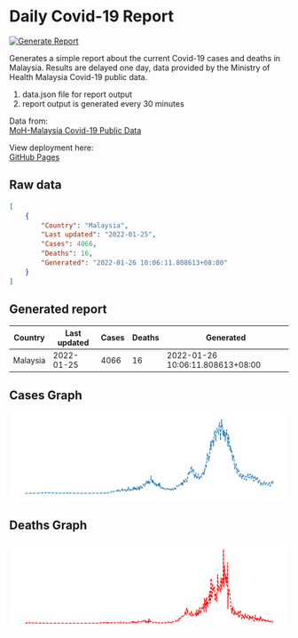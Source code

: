 # **Daily Covid-19 Report**
[![Generate Report](https://github.com/yapkhaichuen/Daily-Covid-Report/actions/workflows/generate-report.yml/badge.svg)](https://github.com/yapkhaichuen/Daily-Covid-Report/actions/workflows/generate-report.yml)


Generates a simple report about the current Covid-19 cases and deaths in Malaysia.
Results are delayed one day, data provided by 
the Ministry of Health Malaysia Covid-19 public data.

1. data.json file for report output
2. report output is generated every 30 minutes

Data from: <br>
[MoH-Malaysia Covid-19 Public Data](https://github.com/MoH-Malaysia/covid19-public)

View deployment here: <br>
[GitHub Pages](https://yapkhaichuen.github.io/Daily-Covid-Report/)

## **Raw data**
<!-- MARKDOWN-AUTO-DOCS:START (CODE:src=https://raw.githubusercontent.com/yapkhaichuen/daily-covid-report/main/data.json) -->
<!-- The below code snippet is automatically added from https://raw.githubusercontent.com/yapkhaichuen/daily-covid-report/main/data.json -->
```json
[
    {
        "Country": "Malaysia",
        "Last updated": "2022-01-25",
        "Cases": 4066,
        "Deaths": 16,
        "Generated": "2022-01-26 10:06:11.808613+08:00"
    }
]
```
<!-- MARKDOWN-AUTO-DOCS:END -->
## **Generated report**
<!-- MARKDOWN-AUTO-DOCS:START (JSON_TO_HTML_TABLE:src=./data.json) -->
<table class="JSON-TO-HTML-TABLE"><thead><tr><th class="country-th">Country</th><th class="last-updated-th">Last updated</th><th class="cases-th">Cases</th><th class="deaths-th">Deaths</th><th class="generated-th">Generated</th></tr></thead><tbody ><tr ><td class="country-td td_text">Malaysia</td><td class="last-updated-td td_text">2022-01-25</td><td class="cases-td td_num">4066</td><td class="deaths-td td_num">16</td><td class="generated-td td_text">2022-01-26 10:06:11.808613+08:00</td></tr></tbody></table>
<!-- MARKDOWN-AUTO-DOCS:END -->

## **Cases Graph**
![new_cases_graph](./graphs/cases_graph.png)

## **Deaths Graph**
![deaths_graph](./graphs/deaths_graph.png)



